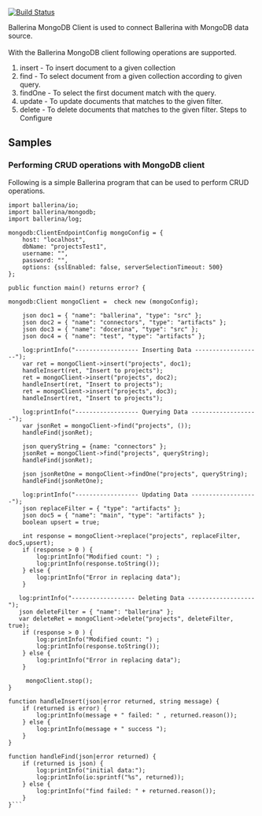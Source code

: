 [![Build Status](https://travis-ci.org/ballerina-platform/module-mongodb.svg?branch=master)](https://travis-ci.org/ballerina-platform/module-mongodb)

Ballerina MongoDB Client is used to connect Ballerina with MongoDB data source.<br/> <br/>
 With the Ballerina MongoDB client following operations are supported.

1. insert - To insert document to a given collection <br/>
2. find - To select document from a given collection according to given query. <br/>
3. findOne - To select the first document match with the query.<br/>
4. update - To update documents that matches to the given filter. <br/>
5. delete - To delete documents that matches to the given filter.
Steps to Configure <br/>

## Samples

### Performing CRUD operations with MongoDB client

Following is a simple Ballerina program that can be used to perform CRUD operations.

```ballerina
import ballerina/io;
import ballerina/mongodb;
import ballerina/log;

mongodb:ClientEndpointConfig mongoConfig = {
    host: "localhost",
    dbName: "projectsTest1",
    username: "",
    password: "",
    options: {sslEnabled: false, serverSelectionTimeout: 500}
};

public function main() returns error? {
   
mongodb:Client mongoClient =  check new (mongoConfig);

    json doc1 = { "name": "ballerina", "type": "src" };
    json doc2 = { "name": "connectors", "type": "artifacts" };
    json doc3 = { "name": "docerina", "type": "src" };
    json doc4 = { "name": "test", "type": "artifacts" };

    log:printInfo("------------------ Inserting Data -------------------");
    var ret = mongoClient->insert("projects", doc1);
    handleInsert(ret, "Insert to projects");
    ret = mongoClient->insert("projects", doc2);
    handleInsert(ret, "Insert to projects");
    ret = mongoClient->insert("projects", doc3);
    handleInsert(ret, "Insert to projects");
  
    log:printInfo("------------------ Querying Data -------------------");
    var jsonRet = mongoClient->find("projects", ());
    handleFind(jsonRet);

    json queryString = {name: "connectors" };
    jsonRet = mongoClient->find("projects", queryString);
    handleFind(jsonRet);

    json jsonRetOne = mongoClient->findOne("projects", queryString);
    handleFind(jsonRetOne);

    log:printInfo("------------------ Updating Data -------------------");
    json replaceFilter = { "type": "artifacts" };
    json doc5 = { "name": "main", "type": "artifacts" };
    boolean upsert = true;

    int response = mongoClient->replace("projects", replaceFilter, doc5,upsert);
    if (response > 0 ) {
        log:printInfo("Modified count: ") ;
        log:printInfo(response.toString());
    } else {
        log:printInfo("Error in replacing data");
    }

   log:printInfo("------------------ Deleting Data -------------------");
   json deleteFilter = { "name": "ballerina" };
   var deleteRet = mongoClient->delete("projects", deleteFilter, true);
    if (response > 0 ) {
        log:printInfo("Modified count: ") ;
        log:printInfo(response.toString());
    } else {
        log:printInfo("Error in replacing data");
    }
    
     mongoClient.stop();
}

function handleInsert(json|error returned, string message) {
    if (returned is error) {
        log:printInfo(message + " failed: " , returned.reason());
    } else {
        log:printInfo(message + " success ");
    }
}

function handleFind(json|error returned) {
    if (returned is json) {
        log:printInfo("initial data:");
        log:printInfo(io:sprintf("%s", returned));
    } else {
        log:printInfo("find failed: " + returned.reason());
    }
}```

